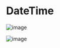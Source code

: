 # DateTime

![image](https://github.com/user-attachments/assets/90f6b66d-b5c6-4e33-9902-8fb692697319)

![image](https://github.com/user-attachments/assets/1f68c9e0-c344-40a9-b132-95b27e95803a)


